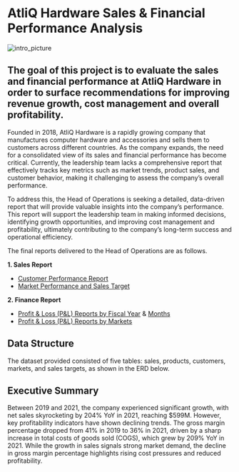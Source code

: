 # AtliQ Hardware Sales & Financial Performance Analysis 
![intro_picture](https://github.com/user-attachments/assets/51aaee61-a52a-4b86-88ed-26a37ac3f341)

## The goal of this project is to evaluate the sales and financial performance at AtliQ Hardware in order to surface recommendations for improving revenue growth, cost management and overall profitability.

Founded in 2018, AtliQ Hardware is a rapidly growing company that manufactures computer hardware and accessories and sells them to customers across different countries. As the company expands, the need for a consolidated view of its sales and financial performance has become critical. Currently, the leadership team lacks a comprehensive report that effectively tracks key metrics such as market trends, product sales, and customer behavior, making it challenging to assess the company’s overall performance.

To address this, the Head of Operations is seeking a detailed, data-driven report that will provide valuable insights into the company’s performance. This report will support the leadership team in making informed decisions, identifying growth opportunities, and improving cost management and profitability, ultimately contributing to the company’s long-term success and operational efficiency.

The final reports delivered to the Head of Operations are as follows.

**1. Sales Report**
- [Customer Performance Report](link)
- [Market Performance and Sales Target](link)

**2. Finance Report**
- [Profit & Loss (P&L) Reports by Fiscal Year](link) & [Months](link)
- [Profit & Loss (P&L) Reports by Markets](link)

## Data Structure 
The dataset provided consisted of five tables: sales, products, customers, markets, and sales targets, as shown in the ERD below.

## Executive Summary 
Between 2019 and 2021, the company experienced significant growth, with net sales skyrocketing by 204% YoY in 2021, reaching $599M. However, key profitability indicators have shown declining trends. The gross margin percentage dropped from 41% in 2019 to 36% in 2021, driven by a sharp increase in total costs of goods sold (COGS), which grew by 209% YoY in 2021. While the growth in sales signals strong market demand, the decline in gross margin percentage highlights rising cost pressures and reduced profitability.

